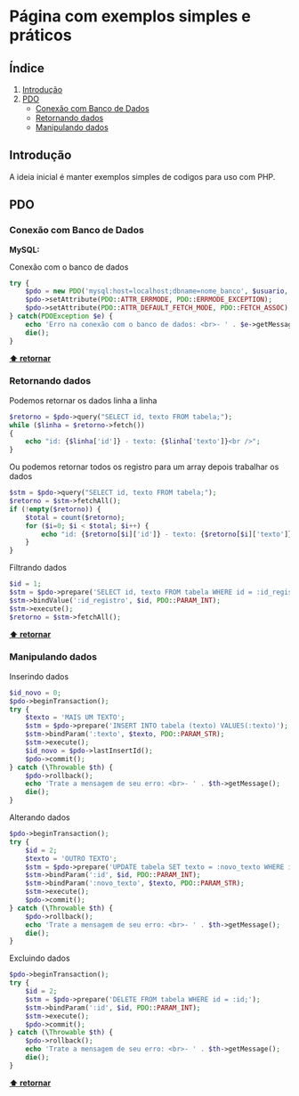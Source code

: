 # Página com exemplos simples e práticos

## Índice

  1. [Introdução](#introdução)
  2. [PDO](#pdo)
     * [Conexão com Banco de Dados](#conexao-com-banco-de-dados)
     * [Retornando dados](#retornando-dados)
     * [Manipulando dados](#manipulando-dados)


## Introdução

A ideia inicial é manter exemplos simples de codigos para uso com PHP. 

## PDO

### Conexão com Banco de Dados

**MySQL:**

Conexão com o banco de dados

```php
try {
    $pdo = new PDO('mysql:host=localhost;dbname=nome_banco', $usuario, $senha, array(PDO::MYSQL_ATTR_INIT_COMMAND => "SET NAMES UTF8"));
    $pdo->setAttribute(PDO::ATTR_ERRMODE, PDO::ERRMODE_EXCEPTION);
    $pdo->setAttribute(PDO::ATTR_DEFAULT_FETCH_MODE, PDO::FETCH_ASSOC);
} catch(PDOException $e) {
    echo 'Erro na conexão com o banco de dados: <br>- ' . $e->getMessage();
    die();
}
```

**[⬆ retornar](#conexao-com-banco-de-dados)**

### Retornando dados

Podemos retornar os dados linha a linha

```php
$retorno = $pdo->query("SELECT id, texto FROM tabela;");
while ($linha = $retorno->fetch()) 
{
    echo "id: {$linha['id']} - texto: {$linha['texto']}<br />";
}
```

Ou podemos retornar todos os registro para um array depois trabalhar os dados

```php
$stm = $pdo->query("SELECT id, texto FROM tabela;");
$retorno = $stm->fetchAll();
if (!empty($retorno)) {
    $total = count($retorno);
    for ($i=0; $i < $total; $i++) { 
        echo "id: {$retorno[$i]['id']} - texto: {$retorno[$i]['texto']}<br />";
    }
}

```

Filtrando dados 

```php
$id = 1;
$stm = $pdo->prepare('SELECT id, texto FROM tabela WHERE id = :id_registro;');
$stm->bindValue(':id_registro', $id, PDO::PARAM_INT);
$stm->execute();
$retorno = $stm->fetchAll();
```


**[⬆ retornar](#retornando-dados)**

### Manipulando dados

Inserindo dados

```php
$id_novo = 0;
$pdo->beginTransaction();
try {
    $texto = 'MAIS UM TEXTO';
    $stm = $pdo->prepare('INSERT INTO tabela (texto) VALUES(:texto)');
    $stm->bindParam(':texto', $texto, PDO::PARAM_STR);
    $stm->execute();    
    $id_novo = $pdo->lastInsertId();
    $pdo->commit();
} catch (\Throwable $th) {
    $pdo->rollback();
    echo 'Trate a mensagem de seu erro: <br>- ' . $th->getMessage();
    die();
}
```

Alterando dados

```php
$pdo->beginTransaction();
try {
    $id = 2;
    $texto = 'OUTRO TEXTO';
    $stm = $pdo->prepare('UPDATE tabela SET texto = :novo_texto WHERE id = :id;');
    $stm->bindParam(':id', $id, PDO::PARAM_INT);
    $stm->bindParam(':novo_texto', $texto, PDO::PARAM_STR);
    $stm->execute();    
    $pdo->commit();
} catch (\Throwable $th) {
    $pdo->rollback();
    echo 'Trate a mensagem de seu erro: <br>- ' . $th->getMessage();
    die();
}
```

Excluindo dados 

```php
$pdo->beginTransaction();
try {
    $id = 2;
    $stm = $pdo->prepare('DELETE FROM tabela WHERE id = :id;');
    $stm->bindParam(':id', $id, PDO::PARAM_INT);
    $stm->execute();    
    $pdo->commit();
} catch (\Throwable $th) {
    $pdo->rollback();
    echo 'Trate a mensagem de seu erro: <br>- ' . $th->getMessage();
    die();
}
```

**[⬆ retornar](#manipulando-dados)**

